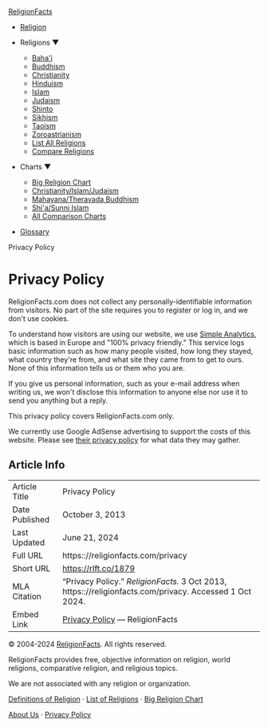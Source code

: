 [ReligionFacts](https://religionfacts.com/)

* [Religion](https://religionfacts.com/religion)
* Religions ▼
    
    * [Baha'i](https://religionfacts.com/bahai)
    * [Buddhism](https://religionfacts.com/buddhism)
    * [Christianity](https://religionfacts.com/christianity)
    * [Hinduism](https://religionfacts.com/hinduism)
    * [Islam](https://religionfacts.com/islam)
    * [Judaism](https://religionfacts.com/judaism)
    * [Shinto](https://religionfacts.com/shinto)
    * [Sikhism](https://religionfacts.com/sikhism)
    * [Taoism](https://religionfacts.com/taoism)
    * [Zoroastrianism](https://religionfacts.com/zoroastrianism)
    * [List All Religions](https://religionfacts.com/religions)
    * [Compare Religions](https://religionfacts.com/big-religion-chart)
    
* Charts ▼
    
    * [Big Religion Chart](https://religionfacts.com/big-religion-chart)
    * [Christianity/Islam/Judaism](https://religionfacts.com/charts/christianity-islam-judaism)
    * [Mahayana/Theravada Buddhism](https://religionfacts.com/charts/mahayana-theravada-buddhism)
    * [Shi'a/Sunni Islam](https://religionfacts.com/charts/shia-sunni-islam)
    * [All Comparison Charts](https://religionfacts.com/charts)
    
* [Glossary](https://religionfacts.com/glossary)

Privacy Policy

Privacy Policy
==============

ReligionFacts.com does not collect any personally-identifiable information from visitors. No part of the site requires you to register or log in, and we don't use cookies.

To understand how visitors are using our website, we use [Simple Analytics](https://www.simpleanalytics.com/), which is based in Europe and "100% privacy friendly." This service logs basic information such as how many people visited, how long they stayed, what country they're from, and what site they came from to get to ours. None of this information tells us or them who you are.

If you give us personal information, such as your e-mail address when writing us, we won't disclose this information to anyone else nor use it to send you anything but a reply.

This privacy policy covers ReligionFacts.com only.

We currently use Google AdSense advertising to support the costs of this website. Please see [their privacy policy](https://policies.google.com/technologies/partner-sites) for what data they may gather.

Article Info
------------

|     |     |
| --- | --- |
| Article Title | Privacy Policy |
| Date Published | October 3, 2013 |
| Last Updated | June 21, 2024 |
| Full URL | https:://religionfacts.com/privacy |
| Short URL | https://rlft.co/1879 |
| MLA Citation | “Privacy Policy.” _ReligionFacts._ 3 Oct 2013, https:://religionfacts.com/privacy. Accessed 1 Oct 2024. |
| Embed Link | <a href="https:://religionfacts.com/privacy">Privacy Policy</a> — ReligionFacts |

© 2004-2024 [ReligionFacts](https://religionfacts.com/). All rights reserved.

ReligionFacts provides free, objective information on religion, world religions, comparative religion, and religious topics.

We are not associated with any religion or organization.

[Definitions of Religion](https://religionfacts.com/religion) · [List of Religions](https://religionfacts.com/religions) · [Big Religion Chart](https://religionfacts.com/big-religion-chart)

[About Us](https://religionfacts.com/about) · [Privacy Policy](https://religionfacts.com/privacy)